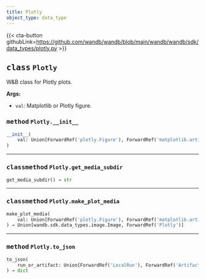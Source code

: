 ```yaml
---
title: Plotly
object_type: data_type
---
```


{{< cta-button githubLink=https://github.com/wandb/wandb/blob/main/wandb/wandb/sdk/data_types/plotly.py >}}




## <kbd>class</kbd> `Plotly`
W&B class for Plotly plots. 



**Args:**
 
 - `val`:  Matplotlib or Plotly figure. 

### <kbd>method</kbd> `Plotly.__init__`

```python
__init__(
    val: Union[ForwardRef('plotly.Figure'), ForwardRef('matplotlib.artist.Artist')]
)
```








---

### <kbd>classmethod</kbd> `Plotly.get_media_subdir`

```python
get_media_subdir() → str
```





---

### <kbd>classmethod</kbd> `Plotly.make_plot_media`

```python
make_plot_media(
    val: Union[ForwardRef('plotly.Figure'), ForwardRef('matplotlib.artist.Artist')]
) → Union[wandb.sdk.data_types.image.Image, ForwardRef('Plotly')]
```





---

### <kbd>method</kbd> `Plotly.to_json`

```python
to_json(
    run_or_artifact: Union[ForwardRef('LocalRun'), ForwardRef('Artifact')]
) → dict
```





